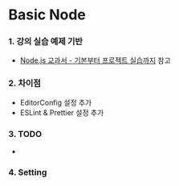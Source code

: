 # Basic Node

### 1. 강의 실습 예제 기반

- [Node.js 교과서 - 기본부터 프로젝트 실습까지](https://www.inflearn.com/course/%EB%85%B8%EB%93%9C-%EA%B5%90%EA%B3%BC%EC%84%9C "Node.js 교과서 - 기본부터 프로젝트 실습까지") 참고

### 2. 차이점

- EditorConfig 설정 추가
- ESLint & Prettier 설정 추가

### 3. TODO

-

### 4. Setting
